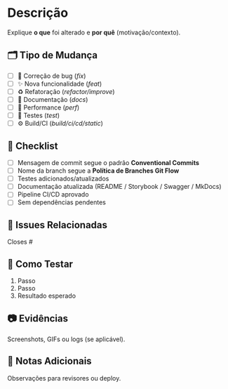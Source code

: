 <!--
Use título no formato "<tipo>(<escopo>): resumo curto", conforme Política de Commits.
-->

# Descrição
Explique **o que** foi alterado e **por quê** (motivação/contexto).

## 🗂️ Tipo de Mudança
- [ ] 🐞 Correção de bug (*fix*)
- [ ] ✨ Nova funcionalidade (*feat*)
- [ ] ♻️ Refatoração (*refactor/improve*)
- [ ] 📝 Documentação (*docs*)
- [ ] 🚀 Performance (*perf*)
- [ ] 🧪 Testes (*test*)
- [ ] ⚙️ Build/CI (*build/ci/cd/static*)

## 📌 Checklist
- [ ] Mensagem de commit segue o padrão **Conventional Commits**  
- [ ] Nome da branch segue a **Política de Branches Git Flow**  
- [ ] Testes adicionados/atualizados  
- [ ] Documentação atualizada (README / Storybook / Swagger / MkDocs)  
- [ ] Pipeline CI/CD aprovado  
- [ ] Sem dependências pendentes

## 🔗 Issues Relacionadas
Closes #

## 🧪 Como Testar
1. Passo
2. Passo
3. Resultado esperado

## 📷 Evidências
Screenshots, GIFs ou logs (se aplicável).

## 📃 Notas Adicionais
Observações para revisores ou deploy.
